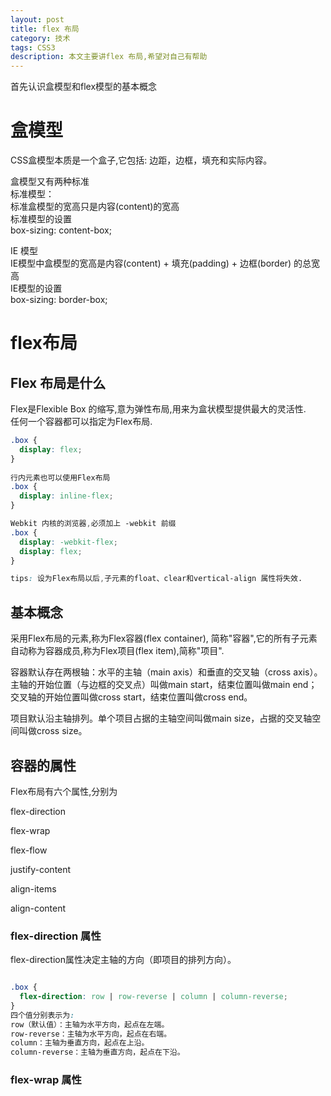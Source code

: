 ```yaml
---
layout: post
title: flex 布局
category: 技术
tags: CSS3
description: 本文主要讲flex 布局,希望对自己有帮助
---
```


首先认识盒模型和flex模型的基本概念 <br>

# 盒模型<br>

CSS盒模型本质是一个盒子,它包括: 边距，边框，填充和实际内容。<br>

盒模型又有两种标准<br>
标准模型：<br>
标准盒模型的宽高只是内容(content)的宽高<br>
标准模型的设置<br>
box-sizing: content-box;<br>

IE 模型<br>
IE模型中盒模型的宽高是内容(content) + 填充(padding) + 边框(border) 的总宽高<br>
IE模型的设置<br>
box-sizing: border-box;<br>

# flex布局

## Flex 布局是什么

Flex是Flexible Box 的缩写,意为弹性布局,用来为盒状模型提供最大的灵活性.<br>
任何一个容器都可以指定为Flex布局.<br>
~~~ css
.box {
  display: flex;
}
   
行内元素也可以使用Flex布局
.box {
  display: inline-flex;
}

Webkit 内核的浏览器,必须加上 -webkit 前缀
.box {
  display: -webkit-flex;
  display: flex;
}

tips: 设为Flex布局以后,子元素的float、clear和vertical-align 属性将失效.

~~~

## 基本概念

采用Flex布局的元素,称为Flex容器(flex container), 简称"容器",它的所有子元素自动称为容器成员,称为Flex项目(flex item),简称"项目".<br>

容器默认存在两根轴：水平的主轴（main axis）和垂直的交叉轴（cross axis）。主轴的开始位置（与边框的交叉点）叫做main start，结束位置叫做main end；交叉轴的开始位置叫做cross start，结束位置叫做cross end。<br>

项目默认沿主轴排列。单个项目占据的主轴空间叫做main size，占据的交叉轴空间叫做cross size。

## 容器的属性

Flex布局有六个属性,分别为

flex-direction

flex-wrap

flex-flow

justify-content

align-items

align-content


### flex-direction 属性<br>
flex-direction属性决定主轴的方向（即项目的排列方向）。<br>
~~~css

.box {
  flex-direction: row | row-reverse | column | column-reverse;
}
四个值分别表示为:
row（默认值）：主轴为水平方向，起点在左端。
row-reverse：主轴为水平方向，起点在右端。
column：主轴为垂直方向，起点在上沿。
column-reverse：主轴为垂直方向，起点在下沿。

~~~

### flex-wrap 属性



